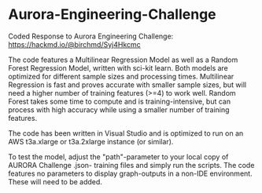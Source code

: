 # Aurora-Engineering-Challenge
Coded Response to Aurora Engineering Challenge: https://hackmd.io/@birchmd/Syj4Hkcmc 

The code features a Multilinear Regression Model as well as a Random Forest Regression Model, written with sci-kit learn. Both models are optimized for different sample sizes and processing times. Multilinear Regression is fast and proves accurate with smaller sample sizes, but will need a higher number of training features (>=4) to work well. Random Forest takes some time to compute and is training-intensive, but can process with high accuracy while using a smaller number of training features.

The code has been written in Visual Studio and is optimized to run on an AWS t3a.xlarge or t3a.2xlarge instance (or similar).

To test the model, adjust the "path"-parameter to your local copy of AURORA Challenge .json- training files and simply run the scripts. The code features no parameters to display graph-outputs in a non-IDE environment. These will need to be added.
